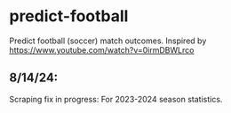 # predict-football
Predict football (soccer) match outcomes. Inspired by https://www.youtube.com/watch?v=0irmDBWLrco

## 8/14/24:
Scraping fix in progress: For 2023-2024 season statistics.
